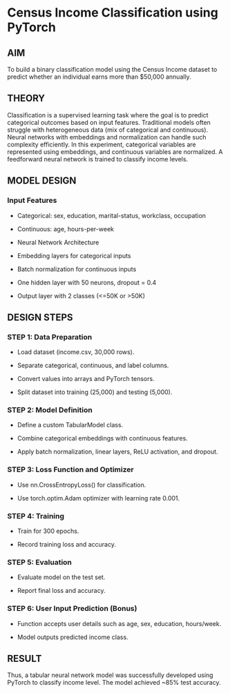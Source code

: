 # Census Income Classification using PyTorch
## AIM

To build a binary classification model using the Census Income dataset to predict whether an individual earns more than $50,000 annually.

## THEORY

Classification is a supervised learning task where the goal is to predict categorical outcomes based on input features. Traditional models often struggle with heterogeneous data (mix of categorical and continuous). Neural networks with embeddings and normalization can handle such complexity efficiently.
In this experiment, categorical variables are represented using embeddings, and continuous variables are normalized. A feedforward neural network is trained to classify income levels.

## MODEL DESIGN

### Input Features

* Categorical: sex, education, marital-status, workclass, occupation

* Continuous: age, hours-per-week

* Neural Network Architecture

* Embedding layers for categorical inputs

* Batch normalization for continuous inputs

* One hidden layer with 50 neurons, dropout = 0.4

* Output layer with 2 classes (<=50K or >50K)

## DESIGN STEPS

### STEP 1: Data Preparation

* Load dataset (income.csv, 30,000 rows).

* Separate categorical, continuous, and label columns.

* Convert values into arrays and PyTorch tensors.

* Split dataset into training (25,000) and testing (5,000).

### STEP 2: Model Definition

* Define a custom TabularModel class.

* Combine categorical embeddings with continuous features.

* Apply batch normalization, linear layers, ReLU activation, and dropout.

### STEP 3: Loss Function and Optimizer

* Use nn.CrossEntropyLoss() for classification.

* Use torch.optim.Adam optimizer with learning rate 0.001.

### STEP 4: Training

* Train for 300 epochs.

* Record training loss and accuracy.

### STEP 5: Evaluation

* Evaluate model on the test set.

* Report final loss and accuracy.

### STEP 6: User Input Prediction (Bonus)

* Function accepts user details such as age, sex, education, hours/week.

* Model outputs predicted income class.

## RESULT

Thus, a tabular neural network model was successfully developed using PyTorch to classify income level. The model achieved ~85% test accuracy.
